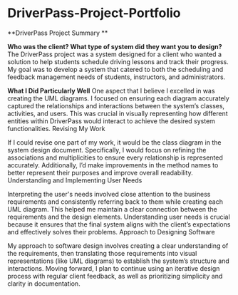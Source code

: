# DriverPass-Project-Portfolio

**DriverPass Project Summary
**

**Who was the client? What type of system did they want you to design?**
The DriverPass project was a system designed for a client who wanted a solution to help students schedule driving lessons and track their progress. My goal was to develop a system that catered to both the scheduling and feedback management needs of students, instructors, and administrators.

**What I Did Particularly Well**
One aspect that I believe I excelled in was creating the UML diagrams. I focused on ensuring each diagram accurately captured the relationships and interactions between the system’s classes, activities, and users. This was crucial in visually representing how different entities within DriverPass would interact to achieve the desired system functionalities.
Revising My Work

If I could revise one part of my work, it would be the class diagram in the system design document. Specifically, I would focus on refining the associations and multiplicities to ensure every relationship is represented accurately. Additionally, I’d make improvements in the method names to better represent their purposes and improve overall readability.
Understanding and Implementing User Needs

Interpreting the user's needs involved close attention to the business requirements and consistently referring back to them while creating each UML diagram. This helped me maintain a clear connection between the requirements and the design elements. Understanding user needs is crucial because it ensures that the final system aligns with the client’s expectations and effectively solves their problems.
Approach to Designing Software

My approach to software design involves creating a clear understanding of the requirements, then translating those requirements into visual representations (like UML diagrams) to establish the system’s structure and interactions. Moving forward, I plan to continue using an iterative design process with regular client feedback, as well as prioritizing simplicity and clarity in documentation.
